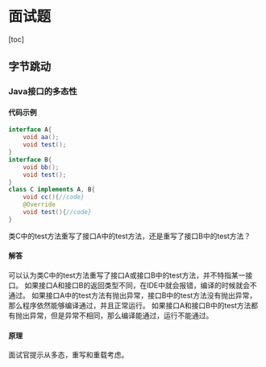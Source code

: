 # 面试题
[toc]
## 字节跳动
### Java接口的多态性
#### 代码示例
```java
interface A{
	void aa();
	void test();
}
interface B{
	void bb();
	void test();
}
class C implements A, B{
	void cc(){//code}
	@Override
	void test(){//code}
}
```
类C中的test方法重写了接口A中的test方法，还是重写了接口B中的test方法？
#### 解答
可以认为类C中的test方法重写了接口A或接口B中的test方法，并不特指某一接口。
如果接口A和接口B的返回类型不同，在IDE中就会报错，编译的时候就会不通过。
如果接口A中的test方法有抛出异常，接口B中的test方法没有抛出异常，那么程序依然能够编译通过，并且正常运行。
如果接口A和接口B中的test方法都有抛出异常，但是异常不相同，那么编译能通过，运行不能通过。
#### 原理
面试官提示从多态，重写和重载考虑。

